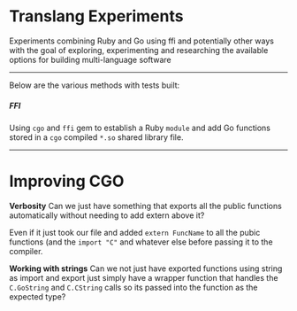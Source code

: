 # Translang Experiments

Experiments combining Ruby and Go using ffi and potentially other ways with the goal of exploring, experimenting and researching the available options for building multi-language software 

______
Below are the various methods with tests built:

##### FFI 
Using `cgo` and `ffi` gem to establish a Ruby `module` and add Go functions
stored in a `cgo` compiled `*.so` shared library file. 

_____ 

# Improving CGO 

**Verbosity**
Can we just have something that exports all the public functions automatically
without needing to add extern above it? 

Even if it just took our file and added `extern FuncName` to all the pubic functions (and
the `import "C"` and whatever else before passing it to the compiler. 

**Working with strings** 
Can we not just have exported functions using string as import and export just
simply have a wrapper function that handles the `C.GoString` and `C.CString`
calls so its passed into the function as the expected type?

